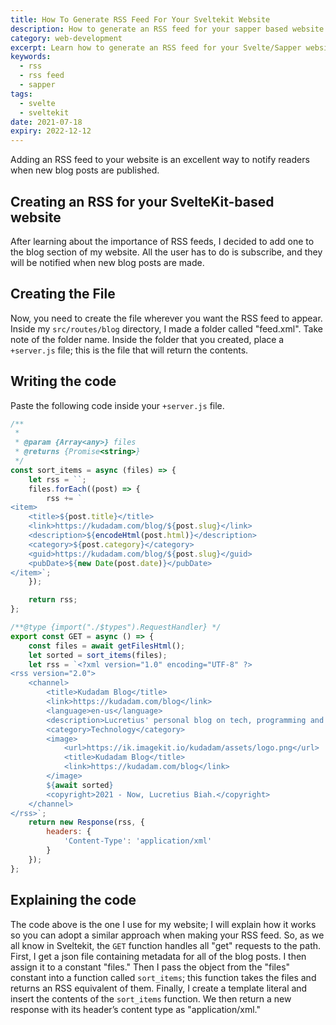 ```yaml
---
title: How To Generate RSS Feed For Your Sveltekit Website
description: How to generate an RSS feed for your sapper based website using javascript
category: web-development
excerpt: Learn how to generate an RSS feed for your Svelte/Sapper website
keywords:
  - rss
  - rss feed
  - sapper
tags:
  - svelte
  - sveltekit
date: 2021-07-18
expiry: 2022-12-12
---
```


Adding an RSS feed to your website is an excellent way to notify readers when new blog posts are published.

## Creating an RSS for your SvelteKit-based website

After learning about the importance of RSS feeds, I decided to add one to the blog section of my website. All the user has to do is subscribe, and they will be notified when new blog posts are made.

## Creating the File

Now, you need to create the file wherever you want the RSS feed to appear. Inside my `src/routes/blog` directory, I made a folder called "feed.xml". Take note of the folder name.
Inside the folder that you created, place a `+server.js` file; this is the file that will return the contents.

## Writing the code

Paste the following code inside your `+server.js` file.

```javascript
/**
 *
 * @param {Array<any>} files
 * @returns {Promise<string>}
 */
const sort_items = async (files) => {
	let rss = ``;
	files.forEach((post) => {
		rss += `
<item>
	<title>${post.title}</title>
	<link>https://kudadam.com/blog/${post.slug}</link>
	<description>${encodeHtml(post.html)}</description>
	<category>${post.category}</category>
	<guid>https://kudadam.com/blog/${post.slug}</guid>
	<pubDate>${new Date(post.date)}</pubDate>
</item>`;
	});

	return rss;
};

/**@type {import("./$types").RequestHandler} */
export const GET = async () => {
	const files = await getFilesHtml();
	let sorted = sort_items(files);
	let rss = `<?xml version="1.0" encoding="UTF-8" ?>
<rss version="2.0">
	<channel>
		<title>Kudadam Blog</title>
		<link>https://kudadam.com/blog</link>
		<language>en-us</language>
		<description>Lucretius' personal blog on tech, programming and stuff</description>
		<category>Technology</category>
		<image>
			<url>https://ik.imagekit.io/kudadam/assets/logo.png</url>
			<title>Kudadam Blog</title>
			<link>https://kudadam.com/blog</link>
		</image>
		${await sorted}
		<copyright>2021 - Now, Lucretius Biah.</copyright>
	</channel>
</rss>`;
	return new Response(rss, {
		headers: {
			'Content-Type': 'application/xml'
		}
	});
};
```

## Explaining the code

The code above is the one I use for my website; I will explain how it works so you can adopt a similar approach when making your RSS feed.
So, as we all know in Sveltekit, the `GET` function handles all "get" requests to the path. First, I get a json file containing metadata for all of the blog posts. I then assign it to a constant "files." Then I pass the object from the "files" constant into a function called `sort_items`; this function takes the files and returns an RSS equivalent of them.
Finally, I create a template literal and insert the contents of the `sort_items` function. We then return a new response with its header’s content type as "application/xml."
